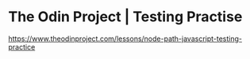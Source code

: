 # The Odin Project | Testing Practise

https://www.theodinproject.com/lessons/node-path-javascript-testing-practice
